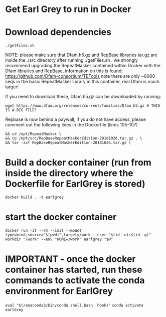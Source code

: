 # Get Earl Grey to run in Docker

# Download dependencies

```./getFiles.sh```

NOTE: please make sure that Dfam.h5.gz and RepBase libraries tar.gz are inside the ./src directory after running ./getFiles.sh . 
we strongly recommend upgrading the RepeatMasker contained within Docker with the Dfam libraries and RepBase, information on this is found: https://github.com/Dfam-consortium/TETools
note there are only ~6000 seqs in the basic RepeatMasker library in this container, real Dfam is much larger!

If you need to download these,
Dfam.h5.gz can be downloaded by running:

```wget https://www.dfam.org/releases/current/families/Dfam.h5.gz # THIS IS A BIG FILE!```

Repbase is now behind a paywall, if you do not have access, please comment out the following lines in the Dockerfile (lines 105-107)
```
&& cd /opt/RepeatMasker \
&& cp /opt/src/RepBaseRepeatMaskerEdition-20181026.tar.gz . \
&& tar -zxf RepBaseRepeatMaskerEdition-20181026.tar.gz \
```

# Build a docker container (run from inside the directory where the Dockerfile for EarlGrey is stored)
```docker build . -t earlgrey```

# start the docker container

```docker run -it --rm --init --mount type=bind,source="$(pwd)",target=/work --user "$(id -u):$(id -g)" --workdir "/work" --env "HOME=/work" earlgrey "$@"```

# IMPORTANT - once the docker container has started, run these commands to activate the conda environment for EarlGrey

```eval "$(/anaconda3/bin/conda shell.bash  hook)"```
```conda activate earlGrey```
